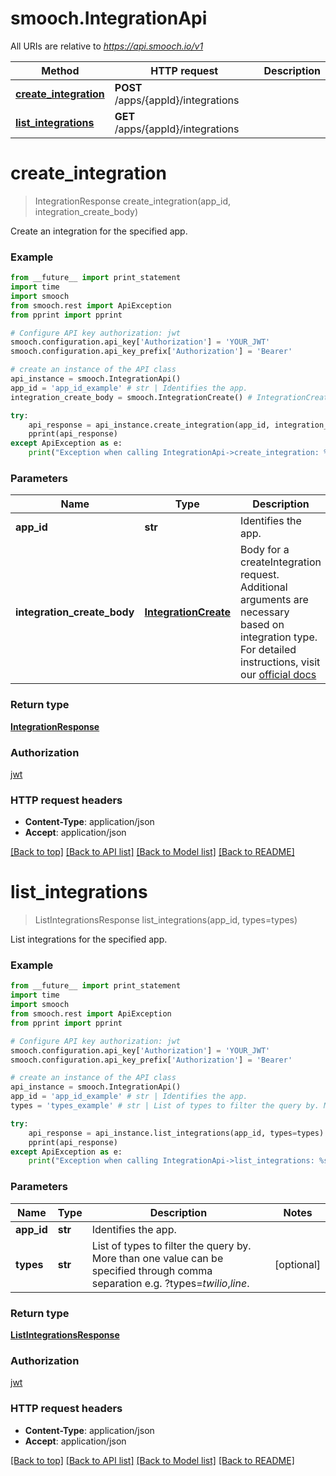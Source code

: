 # smooch.IntegrationApi

All URIs are relative to *https://api.smooch.io/v1*

Method | HTTP request | Description
------------- | ------------- | -------------
[**create_integration**](IntegrationApi.md#create_integration) | **POST** /apps/{appId}/integrations | 
[**list_integrations**](IntegrationApi.md#list_integrations) | **GET** /apps/{appId}/integrations | 


# **create_integration**
> IntegrationResponse create_integration(app_id, integration_create_body)



Create an integration for the specified app.

### Example
```python
from __future__ import print_statement
import time
import smooch
from smooch.rest import ApiException
from pprint import pprint

# Configure API key authorization: jwt
smooch.configuration.api_key['Authorization'] = 'YOUR_JWT'
smooch.configuration.api_key_prefix['Authorization'] = 'Bearer'

# create an instance of the API class
api_instance = smooch.IntegrationApi()
app_id = 'app_id_example' # str | Identifies the app.
integration_create_body = smooch.IntegrationCreate() # IntegrationCreate | Body for a createIntegration request. Additional arguments are necessary based on integration type. For detailed instructions, visit our [official docs](https://docs.smooch.io/rest/#create-integration) 

try:
    api_response = api_instance.create_integration(app_id, integration_create_body)
    pprint(api_response)
except ApiException as e:
    print("Exception when calling IntegrationApi->create_integration: %s\n" % e)
```

### Parameters

Name | Type | Description  | Notes
------------- | ------------- | ------------- | -------------
 **app_id** | **str**| Identifies the app. | 
 **integration_create_body** | [**IntegrationCreate**](IntegrationCreate.md)| Body for a createIntegration request. Additional arguments are necessary based on integration type. For detailed instructions, visit our [official docs](https://docs.smooch.io/rest/#create-integration)  | 

### Return type

[**IntegrationResponse**](IntegrationResponse.md)

### Authorization

[jwt](../README.md#jwt)

### HTTP request headers

 - **Content-Type**: application/json
 - **Accept**: application/json

[[Back to top]](#) [[Back to API list]](../README.md#documentation-for-api-endpoints) [[Back to Model list]](../README.md#documentation-for-models) [[Back to README]](../README.md)

# **list_integrations**
> ListIntegrationsResponse list_integrations(app_id, types=types)



List integrations for the specified app.

### Example
```python
from __future__ import print_statement
import time
import smooch
from smooch.rest import ApiException
from pprint import pprint

# Configure API key authorization: jwt
smooch.configuration.api_key['Authorization'] = 'YOUR_JWT'
smooch.configuration.api_key_prefix['Authorization'] = 'Bearer'

# create an instance of the API class
api_instance = smooch.IntegrationApi()
app_id = 'app_id_example' # str | Identifies the app.
types = 'types_example' # str | List of types to filter the query by. More than one value can be specified through comma separation e.g. ?types=*twilio*,*line*.  (optional)

try:
    api_response = api_instance.list_integrations(app_id, types=types)
    pprint(api_response)
except ApiException as e:
    print("Exception when calling IntegrationApi->list_integrations: %s\n" % e)
```

### Parameters

Name | Type | Description  | Notes
------------- | ------------- | ------------- | -------------
 **app_id** | **str**| Identifies the app. | 
 **types** | **str**| List of types to filter the query by. More than one value can be specified through comma separation e.g. ?types&#x3D;*twilio*,*line*.  | [optional] 

### Return type

[**ListIntegrationsResponse**](ListIntegrationsResponse.md)

### Authorization

[jwt](../README.md#jwt)

### HTTP request headers

 - **Content-Type**: application/json
 - **Accept**: application/json

[[Back to top]](#) [[Back to API list]](../README.md#documentation-for-api-endpoints) [[Back to Model list]](../README.md#documentation-for-models) [[Back to README]](../README.md)

